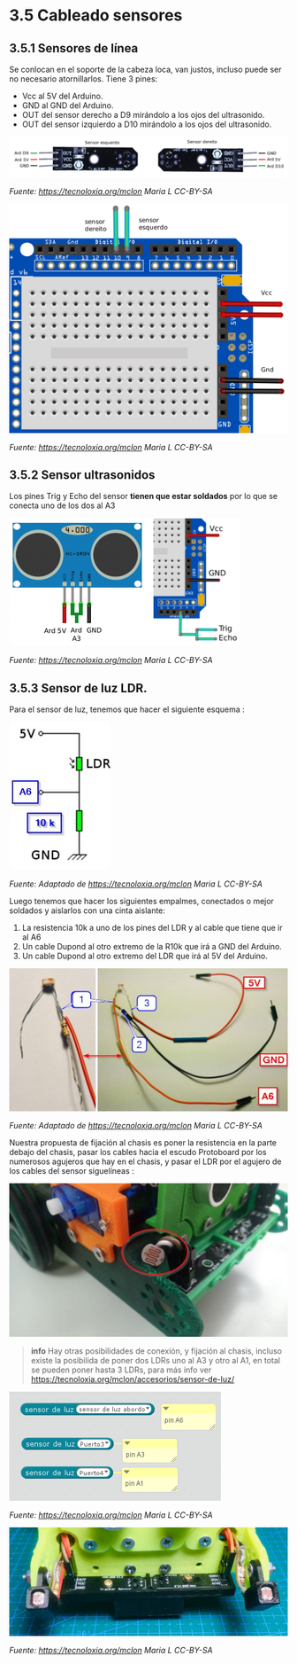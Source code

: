 # 3.5 Cableado sensores

## 3.5.1 Sensores de línea

Se conlocan en el soporte de la cabeza loca, van justos, incluso puede ser no necesario atornillarlos. Tiene 3 pines:

* Vcc al 5V del Arduino.
* GND al GND del Arduino.
* OUT del sensor derecho a D9 mirándolo a los ojos del ultrasonido.
* OUT del sensor izquierdo a D10 mirándolo a los ojos del ultrasonido.

![](/assets/Sensores_lina-1_corrixido.png)

_Fuente: https://tecnoloxia.org/mclon Maria L CC-BY-SA_

![](/assets/Sensores_lina_frit_corrixido.png)

_Fuente: https://tecnoloxia.org/mclon Maria L CC-BY-SA_

## 3.5.2 Sensor ultrasonidos

Los pines Trig y Echo del sensor **tienen que estar soldados** por lo que se conecta uno de los dos al A3

![](/assets/ultrason_frit.png)

_Fuente: https://tecnoloxia.org/mclon Maria L CC-BY-SA_

## 3.5.3 Sensor de luz LDR.

Para el sensor de luz, tenemos que hacer el siguiente esquema :

![](/assets/ldr-esquema.jpg)

_Fuente: Adaptado de https://tecnoloxia.org/mclon Maria L CC-BY-SA_

Luego tenemos que hacer los siguientes empalmes, conectados o mejor soldados y aislarlos con una cinta aislante:

1. La resistencia 10k a uno de los pines del LDR y al cable que tiene que ir al A6
1. Un cable Dupond al otro extremo de la R10k que irá a GND del Arduino.
1. Un cable Dupond al otro extremo del LDR que irá al 5V del Arduino.

![](/assets/conexionLDR.jpg)

_Fuente: Adaptado de https://tecnoloxia.org/mclon Maria L CC-BY-SA_

Nuestra propuesta de fijación al chasis es poner la resistencia en la parte debajo del chasis, pasar los cables hacia el escudo Protoboard por los numerosos agujeros que hay en el chasis, y pasar el LDR por el agujero de los cables del sensor siguelíneas :

![](/assets/conexionchasisLDR.jpg)

>**info** Hay otras posibilidades de conexión, y fijación al chasis, incluso existe la posibilida de poner dos LDRs uno al A3 y otro al A1, en total se pueden poner hasta 3 LDRs, para más info ver https://tecnoloxia.org/mclon/accesorios/sensor-de-luz/

![](/assets/pinsLDR.png)

_Fuente: https://tecnoloxia.org/mclon Maria L CC-BY-SA_

![](/assets/CaraArriba-768x298.jpg)

_Fuente: https://tecnoloxia.org/mclon Maria L CC-BY-SA_
